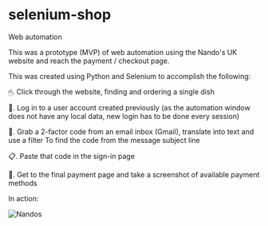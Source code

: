 # selenium-shop

Web automation

This was a prototype (MVP) of web automation using the Nando's UK website and reach the payment / checkout page.

This was created using Python and Selenium to accomplish the following:

🖱. Click through the website, finding and ordering a single dish

🔐. Log in to a user account created previously (as the automation window does not have any local data, new login has to be done every session)

📧. Grab a 2-factor code from an email inbox (Gmail), translate into text and use a filter To find the code from the message subject line

📋. Paste that code in the sign-in page

📸. Get to the final payment page and take a screenshot of available payment methods

In action:

![Nandos](https://user-images.githubusercontent.com/74986053/123271836-20f7fb80-d4f9-11eb-9f00-7b77f325ba50.gif)
